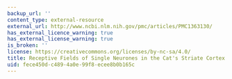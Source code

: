 ```yaml
---
backup_url: ''
content_type: external-resource
external_url: http://www.ncbi.nlm.nih.gov/pmc/articles/PMC1363130/
has_external_licence_warning: true
has_external_license_warning: true
is_broken: ''
license: https://creativecommons.org/licenses/by-nc-sa/4.0/
title: Receptive Fields of Single Neurones in the Cat's Striate Cortex
uid: fece450d-c489-4a0e-99f8-ecee8b0b165c
---
```

